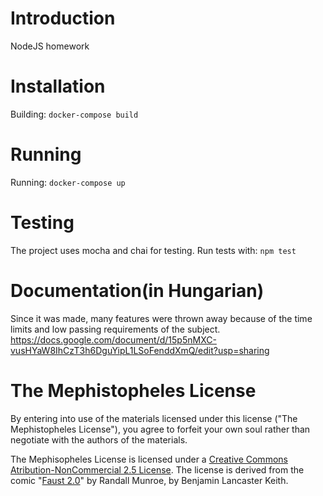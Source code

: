 # Introduction
NodeJS homework

# Installation
Building: `docker-compose build`

# Running
Running: `docker-compose up`

# Testing
The project uses mocha and chai for testing.
Run tests with: 
`npm test`

# Documentation(in Hungarian)
Since it was made, many features were thrown away because of the time limits and low passing requirements of the subject.
https://docs.google.com/document/d/15p5nMXC-vusHYaW8IhCzT3h6DguYipL1LSoFenddXmQ/edit?usp=sharing

# The Mephistopheles License
By entering into use of the materials licensed under this license ("The Mephistopheles License"), you agree to forfeit your own soul rather than negotiate with the authors of the materials.

The Mephisopheles License is licensed under a [Creative Commons Atribution-NonCommercial 2.5 License](http://creativecommons.org/licenses/by-nc/2.5/). The license is derived from the comic "[Faust 2.0](https://xkcd.com/501/)" by Randall Munroe, by Benjamin Lancaster Keith.